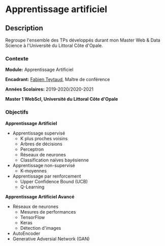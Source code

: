 # Apprentissage artificiel

## Description

Regroupe l'ensemble des TPs développés durant mon Master Web & Data Science à l'Université du Littoral
Côte d'Opale.

### Contexte

**Module:** Apprentissage Artificiel

**Encadrant:** [Fabien Teytaud](http://www-lisic.univ-littoral.fr/~teytaud/), Maître de conférence

**Années Scolaires:** 2019-2020/2020-2021

**Master 1 WebScI, Université du Littoral Côte d'Opale**

### Objectifs

**Apprentissage Artificiel**

- Apprentissage supervisé
    - K plus proches voisins
    - Arbres de décisions
    - Perceptron
    - Réseaux de neurones
    - Classification naïves bayésienne
- Apprentissage non-supervisé
    - K\-moyennes
- Apprentissage par renforcement
    - Upper Confidence Bound (UCB)
    - Q\-Learning

**Apprentissage Artificiel Avancé**

- Réseaux de neurones
    - Mesures de performances
    - TensorFlow
    - Keras
    - Détection d'images
- AutoEncoder
- Generative Adversial Network (GAN)
